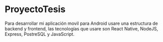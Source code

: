 # ProyectoTesis

Para desarrollar mi aplicación movil para Android usare una estructura de backend y frontend, las tecnologías que usare son React Native, NodeJS, Express, PostreSQL y JavaScript.
